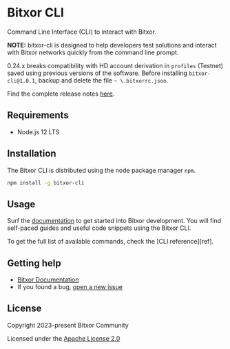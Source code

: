 # Bitxor CLI

Command Line Interface (CLI) to interact with Bitxor.

**NOTE:** bitxor-cli is designed to help developers test solutions and interact with Bitxor networks quickly from the command line prompt.

0.24.x breaks compatibility with HD account derivation in ``profiles`` (Testnet) saved using previous versions of the software.
Before installing ``bitxor-cli@1.0.1``, backup and delete the file ``~ \.bitxorrc.json``.

Find the complete release notes [here](CHANGELOG.md).

## Requirements

- Node.js 12 LTS

## Installation

The Bitxor CLI is distributed using the node package manager ``npm``.

```bash
npm install -g bitxor-cli
```

## Usage

Surf the [documentation][docs] to get started into Bitxor development.
You will find self-paced guides and useful code snippets using the Bitxor CLI.

To get the full list of available commands, check the [CLI reference][ref].

## Getting help

- [Bitxor Documentation][docs]
- If you found a bug, [open a new issue][issues]


## License

Copyright 2023-present Bitxor Community

Licensed under the [Apache License 2.0](LICENSE)

[self]: https://github.com/bitxorcorp/bitxor-cli
[docs]:  https://docs.bitxor.org
[issues]: https://github.com/bitxorcorp/bitxor-cli/issues
